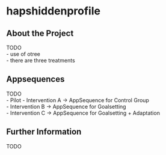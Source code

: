 # hapshiddenprofile

<h2>About the Project</h2>
TODO <br>
- use of otree <br>
- there are three treatments <br>

<h2>Appsequences</h2>
TODO<br>
- Pilot
- Intervention A -> AppSequence for Control Group <br>
- Intervention B -> AppSequence for Goalsetting <br>
- Intervention C -> AppSequence for Goalsetting + Adaptation <br>

<h2>Further Information</h2>

TODO